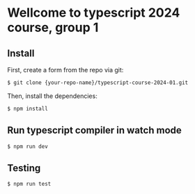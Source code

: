 # Wellcome to typescript 2024 course, group 1

## Install

First, create a form from  the repo via git:
  
```bash
$ git clone {your-repo-name}/typescript-course-2024-01.git
```

Then, install the dependencies:

```bash
$ npm install
```

## Run typescript compiler in watch mode

```bash
$ npm run dev
```

## Testing

```bash
$ npm run test
```

